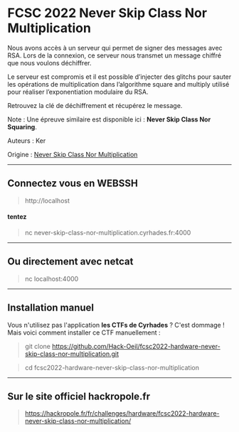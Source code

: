 # FCSC 2022 Never Skip Class Nor Multiplication

Nous avons accès à un serveur qui permet de signer des messages avec RSA. Lors de la connexion, ce serveur nous transmet un message chiffré que nous voulons déchiffrer.

Le serveur est compromis et il est possible d’injecter des glitchs pour sauter les opérations de multiplication dans l’algorithme square and multiply utilisé pour réaliser l’exponentiation modulaire du RSA.

Retrouvez la clé de déchiffrement et récupérez le message.

Note : Une épreuve similaire est disponible ici : **Never Skip Class Nor Squaring**.


Auteurs : Ker

Origine : [Never Skip Class Nor Multiplication](https://hackropole.fr/fr/challenges/hardware/fcsc2022-hardware-never-skip-class-nor-multiplication/)

-----------

## Connectez vous en WEBSSH
> http://localhost

#### tentez 
> nc never-skip-class-nor-multiplication.cyrhades.fr:4000

-----------

## Ou directement avec netcat
> nc localhost:4000


-----------

## Installation manuel
Vous n'utilisez pas l'application **les CTFs de Cyrhades** ? C'est dommage !
Mais voici comment installer ce CTF manuellement :

> git clone https://github.com/Hack-Oeil/fcsc2022-hardware-never-skip-class-nor-multiplication.git

> cd fcsc2022-hardware-never-skip-class-nor-multiplication


-----------

## Sur le site officiel hackropole.fr
> https://hackropole.fr/fr/challenges/hardware/fcsc2022-hardware-never-skip-class-nor-multiplication/